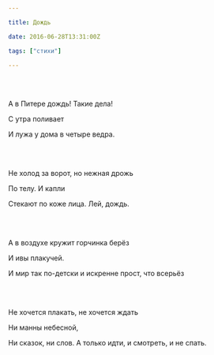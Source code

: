 ```yaml
---

title: Дождь

date: 2016-06-28T13:31:00Z

tags: ["стихи"]

---
```


<br/><br/>

А в Питере дождь! Такие дела!

С утра поливает

И лужа у дома в четыре ведра.

<br/><br/>

Не холод за ворот, но нежная дрожь

По телу. И капли

Стекают по коже лица. Лей, дождь.

<br/><br/>

А в воздухе кружит горчинка берёз

И ивы плакучей.

И мир так по-детски и искренне прост, что всерьёз

<br/><br/>

Не хочется плакать, не хочется ждать

Ни манны небесной,

Ни сказок, ни слов. А только идти, и смотреть, и не спать.